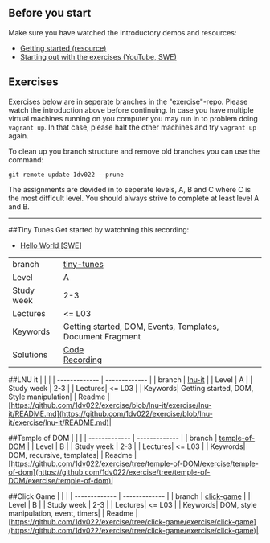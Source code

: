 ## Before you start
Make sure you have watched the introductory demos and resources:

* [Getting started (resource)](https://coursepress.lnu.se/kurs/klientbaserad-webbprogrammering/resources/getting-started/)
* [Starting out with the exercises (YouTube, SWE)](https://youtu.be/MY6LOgv3ZYk)


## Exercises
Exercises below are in seperate branches in the "exercise"-repo. Please watch the introduction above before continuing. In case you have multiple virtual machines running on you computer you may run in to problem doing `vagrant up`. In that case, please halt the other machines and try `vagrant up` again. 

To clean up you branch structure and remove old branches you can use the command:

```
git remote update 1dv022 --prune
```

The assignments are devided in to seperate levels, A, B and C where C is the most difficult level. You should always strive to complete at least level A and B.


***

##Tiny Tunes
Get started by watchning this recording:

* [Hello World [SWE]](https://youtu.be/-BWcNBsHMzc)

|  |  |
| ------------- | ------------- |
|  branch | [tiny-tunes](https://github.com/1dv022/exercise/tree/tiny-tunes) |
| Level  | A  |
| Study week  | 2-3 |
| Lectures| <= L03 |
| Keywords| Getting started, DOM, Events, Templates, Document Fragment|
| Solutions | [Code](#)<br>[Recording](https://youtu.be/Ng0-sJGG9wE)|

##LNU it
|  |  |
| ------------- | ------------- |
|  branch | [lnu-it](https://github.com/1dv022/exercise/tree/lnu-it) |
| Level  | A  |
| Study week  | 2-3 |
| Lectures| <= L03 |
| Keywords| Getting started, DOM, Style manipulation|
| Readme | [https://github.com/1dv022/exercise/blob/lnu-it/exercise/lnu-it/README.md](https://github.com/1dv022/exercise/blob/lnu-it/exercise/lnu-it/README.md)|

##Temple of DOM
|  |  |
| ------------- | ------------- |
|  branch | [temple-of-DOM](https://github.com/1dv022/exercise/tree/temple-of-DOM) |
| Level  | B  |
| Study week  | 2-3 |
| Lectures| <= L03 |
| Keywords| DOM, recursive, templates|
| Readme | [https://github.com/1dv022/exercise/tree/temple-of-DOM/exercise/temple-of-dom](https://github.com/1dv022/exercise/tree/temple-of-DOM/exercise/temple-of-dom)|

##Click Game
|  |  |
| ------------- | ------------- |
|  branch | [click-game](https://github.com/1dv022/exercise/tree/click-game) |
| Level  | B  |
| Study week  | 2-3 |
| Lectures| <= L03 |
| Keywords| DOM, style manipulation, event, timers|
| Readme | [https://github.com/1dv022/exercise/tree/click-game/exercise/click-game](https://github.com/1dv022/exercise/tree/click-game/exercise/click-game)|

